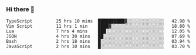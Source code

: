 ### Hi there 👋

<!--START_SECTION:waka-->

```text
TypeScript         25 hrs 10 mins  ██████████▓░░░░░░░░░░░░░░   42.90 %
Vim Script         11 hrs 1 min    ████▓░░░░░░░░░░░░░░░░░░░░   18.80 %
Lua                7 hrs 4 mins    ███░░░░░░░░░░░░░░░░░░░░░░   12.05 %
JSON               4 hrs 30 mins   ██░░░░░░░░░░░░░░░░░░░░░░░   07.69 %
Bash               2 hrs 18 mins   █░░░░░░░░░░░░░░░░░░░░░░░░   03.94 %
JavaScript         2 hrs 10 mins   █░░░░░░░░░░░░░░░░░░░░░░░░   03.70 %
```

<!--END_SECTION:waka-->

<!--
**arlenxuzj/arlenxuzj** is a ✨ _special_ ✨ repository because its `README.md` (this file) appears on your GitHub profile.

Here are some ideas to get you started:

- 🔭 I’m currently working on ...
- 🌱 I’m currently learning ...
- 👯 I’m looking to collaborate on ...
- 🤔 I’m looking for help with ...
- 💬 Ask me about ...
- 📫 How to reach me: ...
- 😄 Pronouns: ...
- ⚡ Fun fact: ...
-->
